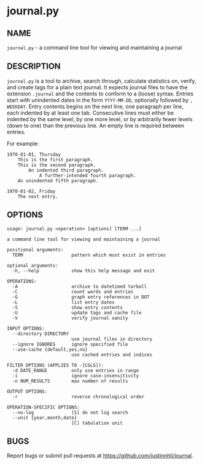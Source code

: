 journal.py
==========

NAME
----

`journal.py` - a command line tool for viewing and maintaining a journal

DESCRIPTION
-----------

`journal.py` is a tool to archive, search through, calculate statistics on,
verify, and create tags for a plain text journal. It expects journal files to
have the extension `.journal` and the contents to conform to a (loose) syntax.
Entries start with unindented dates in the form `YYYY-MM-DD`, optionally
followed by `, WEEKDAY`. Entry contents begins on the next line, one paragraph
per line, each indented by at least one tab. Consecutive lines must either be
indented by the same level, by one more level, or by arbitrarily fewer levels
(down to one) than the previous line. An empty line is required between entries.

For example:

    1970-01-01, Thursday
        This is the first paragraph.
        This is the second paragraph.
			An indented third paragraph.
				A further-intended fourth paragraph.
		An unindented fifth paragraph.
    
    1970-01-02, Friday
        The next entry.

OPTIONS
-------

	usage: journal.py <operation> [options] [TERM ...]

	a command line tool for viewing and maintaining a journal

	positional arguments:
	  TERM                  pattern which must exist in entries

	optional arguments:
	  -h, --help            show this help message and exit

	OPERATIONS:
	  -A                    archive to datetimed tarball
	  -C                    count words and entries
	  -G                    graph entry references in DOT
	  -L                    list entry dates
	  -S                    show entry contents
	  -U                    update tags and cache file
	  -V                    verify journal sanity

	INPUT OPTIONS:
	  --directory DIRECTORY
							use journal files in directory
	  --ignore IGNORES      ignore specified file
	  --use-cache {default,yes,no}
							use cached entries and indices

	FILTER OPTIONS (APPLIES TO -[CGLS]):
	  -d DATE_RANGE         only use entries in range
	  -i                    ignore case-insensitivity
	  -n NUM_RESULTS        max number of results

	OUTPUT OPTIONS:
	  -r                    reverse chronological order

	OPERATION-SPECIFIC OPTIONS:
	  --no-log              [S] do not log search
	  --unit {year,month,date}
							[C] tabulation unit

BUGS
----

Report bugs or submit pull requests at <https://github.com/justinnhli/journal>.
